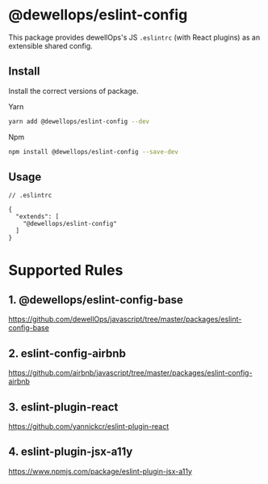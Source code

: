 # @dewellops/eslint-config

This package provides dewellOps's JS `.eslintrc` (with React plugins) as an extensible shared config.

## Install

Install the correct versions of package.

Yarn

```bash
yarn add @dewellops/eslint-config --dev
```

Npm

```bash
npm install @dewellops/eslint-config --save-dev
```

## Usage

```
// .eslintrc

{
  "extends": [
    "@dewellops/eslint-config"
  ]
}

```

# Supported Rules

## 1. @dewellops/eslint-config-base

https://github.com/dewellOps/javascript/tree/master/packages/eslint-config-base

## 2. eslint-config-airbnb

https://github.com/airbnb/javascript/tree/master/packages/eslint-config-airbnb

## 3. eslint-plugin-react

https://github.com/yannickcr/eslint-plugin-react

## 4. eslint-plugin-jsx-a11y

https://www.npmjs.com/package/eslint-plugin-jsx-a11y
